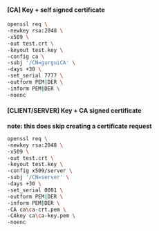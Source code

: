 #### [CA] Key + self signed certificate

```bash
openssl req \
-newkey rsa:2048 \
-x509 \
-out test.crt \
-keyout test.key \
-config ca \
-subj '/CN=gurguiCA' \
-days +30 \
-set_serial 7777 \
-outform PEM|DER \
-inform PEM|DER \
-noenc
```

#### [CLIENT/SERVER] Key + CA signed certificate

**note: this does skip creating a certificate request**  

```bash
openssl req \
-newkey rsa:2048 \
-x509 \
-out test.crt \
-keyout test.key \
-config x509/server \
-subj '/CN=server' \
-days +30 \
-set_serial 0001 \
-outform PEM|DER \
-inform PEM|DER \
-CA ca\ca-crt.pem \
-CAkey ca\ca-key.pem \
-noenc
```
